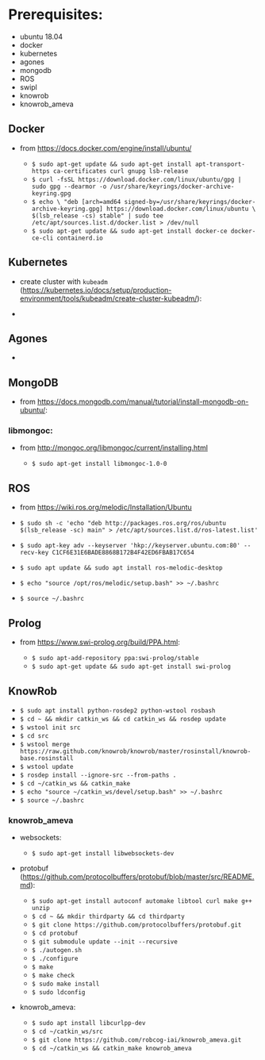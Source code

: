 # Prerequisites:

* ubuntu 18.04
* docker
* kubernetes
* agones
* mongodb
* ROS
* swipl
* knowrob
* knowrob_ameva

## Docker

* from https://docs.docker.com/engine/install/ubuntu/

 
  * `$ sudo apt-get update && sudo apt-get install apt-transport-https ca-certificates curl gnupg lsb-release`
  * `$ curl -fsSL https://download.docker.com/linux/ubuntu/gpg | sudo gpg --dearmor -o /usr/share/keyrings/docker-archive-keyring.gpg`
  * `$ echo \
  "deb [arch=amd64 signed-by=/usr/share/keyrings/docker-archive-keyring.gpg] https://download.docker.com/linux/ubuntu \
  $(lsb_release -cs) stable" | sudo tee /etc/apt/sources.list.d/docker.list > /dev/null`
  * `$ sudo apt-get update && sudo apt-get install docker-ce docker-ce-cli containerd.io` 
  
## Kubernetes

* create cluster with `kubeadm` (https://kubernetes.io/docs/setup/production-environment/tools/kubeadm/create-cluster-kubeadm/):
 
 * 

## Agones

*

## MongoDB

* from https://docs.mongodb.com/manual/tutorial/install-mongodb-on-ubuntu/:

### libmongoc:

* from http://mongoc.org/libmongoc/current/installing.html

  * `$ sudo apt-get install libmongoc-1.0-0`

## ROS

* from https://wiki.ros.org/melodic/Installation/Ubuntu

 * `$ sudo sh -c 'echo "deb http://packages.ros.org/ros/ubuntu $(lsb_release -sc) main" > /etc/apt/sources.list.d/ros-latest.list'`
 * `$ sudo apt-key adv --keyserver 'hkp://keyserver.ubuntu.com:80' --recv-key C1CF6E31E6BADE8868B172B4F42ED6FBAB17C654`
 * `$ sudo apt update && sudo apt install ros-melodic-desktop`
 * `$ echo "source /opt/ros/melodic/setup.bash" >> ~/.bashrc`
 * `$ source ~/.bashrc`



## Prolog

* from https://www.swi-prolog.org/build/PPA.html:

  * `$ sudo apt-add-repository ppa:swi-prolog/stable`
  * `$ sudo apt-get update && sudo apt-get install swi-prolog`

  
## KnowRob

  * `$ sudo apt install python-rosdep2 python-wstool rosbash`
  * `$ cd ~ && mkdir catkin_ws && cd catkin_ws && rosdep update`
  * `$ wstool init src`
  * `$ cd src`
  * `$ wstool merge https://raw.github.com/knowrob/knowrob/master/rosinstall/knowrob-base.rosinstall`
  * `$ wstool update`
  * `$ rosdep install --ignore-src --from-paths .`
  * `$ cd ~/catkin_ws && catkin_make`
  * `$ echo "source ~/catkin_ws/devel/setup.bash" >> ~/.bashrc`  
  * `$ source ~/.bashrc`

### knowrob_ameva

* websockets:

  * `$ sudo apt-get install libwebsockets-dev`

* protobuf (https://github.com/protocolbuffers/protobuf/blob/master/src/README.md):

  * `$ sudo apt-get install autoconf automake libtool curl make g++ unzip`
  * `$ cd ~ && mkdir thirdparty && cd thirdparty`
  * `$ git clone https://github.com/protocolbuffers/protobuf.git`
  * `$ cd protobuf`
  * `$ git submodule update --init --recursive`
  * `$ ./autogen.sh`
  * `$ ./configure`
  * `$ make`
  * `$ make check`
  * `$ sudo make install`
  * `$ sudo ldconfig`


* knowrob_ameva:

  * `$ sudo apt install libcurlpp-dev`
  * `$ cd ~/catkin_ws/src`
  * `$ git clone https://github.com/robcog-iai/knowrob_ameva.git`
  * `$ cd ~/catkin_ws && catkin_make knowrob_ameva`
